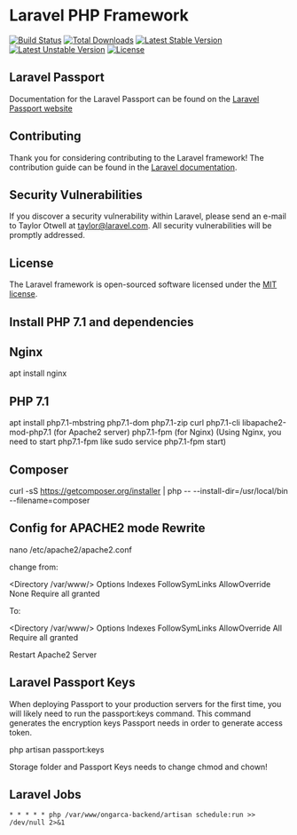 # Laravel PHP Framework

[![Build Status](https://travis-ci.org/laravel/framework.svg)](https://travis-ci.org/laravel/framework)
[![Total Downloads](https://poser.pugx.org/laravel/framework/d/total.svg)](https://packagist.org/packages/laravel/framework)
[![Latest Stable Version](https://poser.pugx.org/laravel/framework/v/stable.svg)](https://packagist.org/packages/laravel/framework)
[![Latest Unstable Version](https://poser.pugx.org/laravel/framework/v/unstable.svg)](https://packagist.org/packages/laravel/framework)
[![License](https://poser.pugx.org/laravel/framework/license.svg)](https://packagist.org/packages/laravel/framework)

## Laravel Passport

Documentation for the Laravel Passport can be found on the [Laravel Passport website](https://laravel.com/docs/5.4/passport)

## Contributing

Thank you for considering contributing to the Laravel framework! The contribution guide can be found in the [Laravel documentation](http://laravel.com/docs/contributions).

## Security Vulnerabilities

If you discover a security vulnerability within Laravel, please send an e-mail to Taylor Otwell at taylor@laravel.com. All security vulnerabilities will be promptly addressed.

## License

The Laravel framework is open-sourced software licensed under the [MIT license](http://opensource.org/licenses/MIT).

## Install PHP 7.1 and dependencies

## Nginx

apt install nginx

## PHP 7.1

apt install php7.1-mbstring php7.1-dom php7.1-zip curl php7.1-cli libapache2-mod-php7.1 (for Apache2 server) php7.1-fpm (for Nginx)
(Using Nginx, you need to start php7.1-fpm like sudo service php7.1-fpm start)

## Composer

curl -sS https://getcomposer.org/installer | php -- --install-dir=/usr/local/bin --filename=composer

## Config for APACHE2 mode Rewrite

nano /etc/apache2/apache2.conf 

change from:

<Directory /var/www/>
   Options Indexes FollowSymLinks
   AllowOverride None
   Require all granted
</Directory>

To:

<Directory /var/www/>
   Options Indexes FollowSymLinks
   AllowOverride All
   Require all granted
</Directory>

Restart Apache2 Server

## Laravel Passport Keys

When deploying Passport to your production servers for the first time, you will likely need to run the  passport:keys command. This command generates the encryption keys Passport needs in order to generate access token.

php artisan passport:keys

Storage folder and Passport Keys needs to change chmod and chown!

## Laravel Jobs

```
* * * * * php /var/www/ongarca-backend/artisan schedule:run >> /dev/null 2>&1
```
